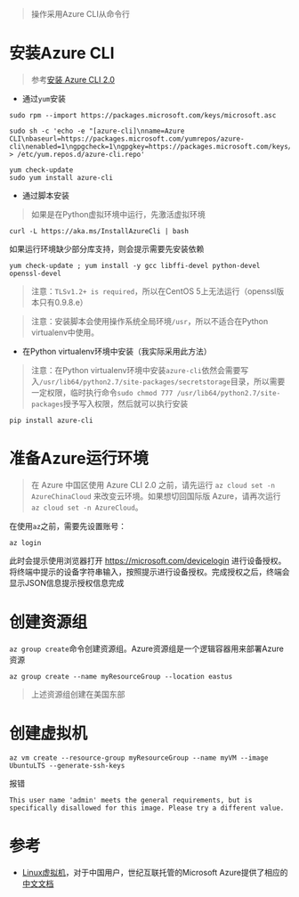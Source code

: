> 操作采用Azure CLI从命令行

# 安装Azure CLI

> 参考[安装 Azure CLI 2.0](https://docs.azure.cn/zh-cn/cli/install-azure-cli?view=azure-cli-latest)

* 通过`yum`安装

```
sudo rpm --import https://packages.microsoft.com/keys/microsoft.asc

sudo sh -c 'echo -e "[azure-cli]\nname=Azure CLI\nbaseurl=https://packages.microsoft.com/yumrepos/azure-cli\nenabled=1\ngpgcheck=1\ngpgkey=https://packages.microsoft.com/keys/microsoft.asc" > /etc/yum.repos.d/azure-cli.repo'

yum check-update
sudo yum install azure-cli
```

* 通过脚本安装

> 如果是在Python虚拟环境中运行，先激活虚拟环境

```
curl -L https://aka.ms/InstallAzureCli | bash
```

如果运行环境缺少部分库支持，则会提示需要先安装依赖

```
yum check-update ; yum install -y gcc libffi-devel python-devel openssl-devel
```

> 注意：`TLSv1.2+ is required`，所以在CentOS 5上无法运行（openssl版本只有0.9.8.e）

> 注意：安装脚本会使用操作系统全局环境`/usr`，所以不适合在Python virtualenv中使用。

* 在Python virtualenv环境中安装（我实际采用此方法）

> 注意：在Python virtualenv环境中安装`azure-cli`依然会需要写入`/usr/lib64/python2.7/site-packages/secretstorage`目录，所以需要一定权限，临时执行命令`sudo chmod 777 /usr/lib64/python2.7/site-packages`授予写入权限，然后就可以执行安装

```
pip install azure-cli
```

# 准备Azure运行环境

> 在 Azure 中国区使用 Azure CLI 2.0 之前，请先运行 `az cloud set -n AzureChinaCloud` 来改变云环境。如果想切回国际版 Azure，请再次运行 `az cloud set -n AzureCloud`。

在使用`az`之前，需要先设置账号：

```
az login
```

此时会提示使用浏览器打开 https://microsoft.com/devicelogin 进行设备授权。将终端中提示的设备字符串输入，按照提示进行设备授权。完成授权之后，终端会显示JSON信息提示授权信息完成

# 创建资源组

`az group create`命令创建资源组。Azure资源组是一个逻辑容器用来部署Azure资源

```
az group create --name myResourceGroup --location eastus
```

> 上述资源组创建在美国东部

# 创建虚拟机

```
az vm create --resource-group myResourceGroup --name myVM --image UbuntuLTS --generate-ssh-keys
```

报错

```
This user name 'admin' meets the general requirements, but is specifically disallowed for this image. Please try a different value.
```

# 参考

* [Linux虚拟机](https://docs.microsoft.com/zh-cn/azure/virtual-machines/linux/)，对于中国用户，世纪互联托管的Microsoft Azure提供了相应的[中文文档](https://docs.azure.cn/zh-cn/virtual-machines/linux/quick-create-cli?toc=%2Fvirtual-machines%2Flinux%2Ftoc.json)
